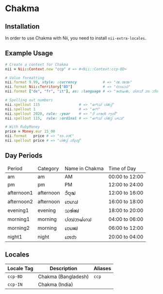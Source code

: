 <!-- This file has been generated. Source: src/docs/languages/_template.md.erb -->

# Chakma

## Installation

In order to use Chakma with Nii, you need to install `nii-extra-locales`.

## Example Usage

``` ruby
# Create a context for Chakma
nii = Nii::Context.new "ccp" # => #<Nii::Context:ccp-BD>

# Value formatting
nii.format 9.99, style: :currency            # => "𑄿.𑄿𑄿৳"
nii.format Nii::Territory["BD"]              # => "𑄝𑄁𑄣𑄘𑄬𑄌𑄴"
nii.format ["de", "fr", "it"], as: :language # => "𑄎𑄢𑄴𑄟𑄚𑄴, 𑄜𑄧𑄢𑄥𑄨 𑄃𑄳𑄃 𑄃𑄨𑄖𑄣𑄩𑄠𑄧"

# Spelling out numbers
nii.spellout 115                  # => "𑄆𑄇𑄴𑄥𑄧 𑄛𑄧𑄚𑄴𑄘𑄳𑄢𑄧"
nii.spellout 1                    # => "𑄆𑄇𑄴"
nii.spellout 2020, rule: :year    # => "𑄘𑄨 𑄦𑄎𑄢𑄴 𑄇𑄪𑄢𑄨"
nii.spellout 115,  rule: :ordinal # => "𑄆𑄇𑄴𑄥𑄧 𑄛𑄧𑄚𑄴𑄘𑄳𑄢𑄧 𑄛𑄳𑄆𑄘𑄳𑄠𑄬"

# With RubyMoney
price = Money.eur 15_00
nii.format   price # => "𑄷𑄻.𑄶𑄶€"
nii.spellout price # => "𑄛𑄧𑄚𑄴𑄘𑄳𑄢𑄧 𑄃𑄨𑄅𑄪𑄢𑄮"
```

## Day Periods


<table>
  <thead>
    <tr>
      <td>Period</td>
      <td>Category</td>
      <td>Name in Chakma</td>
      <td>Time of Day</td>
    </tr>
  </thead>
  <tbody>
    <tr>
      <td>am</td>
      <td>am</td>
      <td>AM</td>
      <td>00:00 to 12:00</td>
    </tr>
    <tr>
      <td>pm</td>
      <td>pm</td>
      <td>PM</td>
      <td>12:00 to 24:00</td>
    </tr>
    <tr>
      <td>afternoon1</td>
      <td>afternoon</td>
      <td>𑄘𑄨𑄝𑄪𑄎𑄳𑄠</td>
      <td>12:00 to 16:00</td>
    </tr>
    <tr>
      <td>afternoon2</td>
      <td>afternoon</td>
      <td>𑄝𑄬𑄣𑄳𑄠𑄬</td>
      <td>16:00 to 18:00</td>
    </tr>
    <tr>
      <td>evening1</td>
      <td>evening</td>
      <td>𑄥𑄎𑄧𑄚𑄳𑄠</td>
      <td>18:00 to 20:00</td>
    </tr>
    <tr>
      <td>morning1</td>
      <td>morning</td>
      <td>𑄛𑄧𑄖𑄳𑄠𑄃𑄟𑄧𑄣𑄳𑄠𑄬</td>
      <td>04:00 to 06:00</td>
    </tr>
    <tr>
      <td>morning2</td>
      <td>morning</td>
      <td>𑄝𑄬𑄚𑄳𑄠𑄬</td>
      <td>06:00 to 12:00</td>
    </tr>
    <tr>
      <td>night1</td>
      <td>night</td>
      <td>𑄢𑄬𑄖𑄴</td>
      <td>20:00 to 04:00</td>
    </tr>
  </tbody>
</table>



## Locales

<table>
  <thead>
    <tr>
      <th>Locale Tag</th>
      <th>Description</th>
      <th>Aliases</th>
    </tr>
  </thead>
  <tbody>
    <tr>
      <td><code>ccp-BD</code></td>
      <td>Chakma (Bangladesh)</td>
      <td><code>ccp</code></td>
    </tr>
    <tr>
      <td><code>ccp-IN</code></td>
      <td>Chakma (India)</td>
      <td></td>
    </tr>
  </tbody>
</table>

